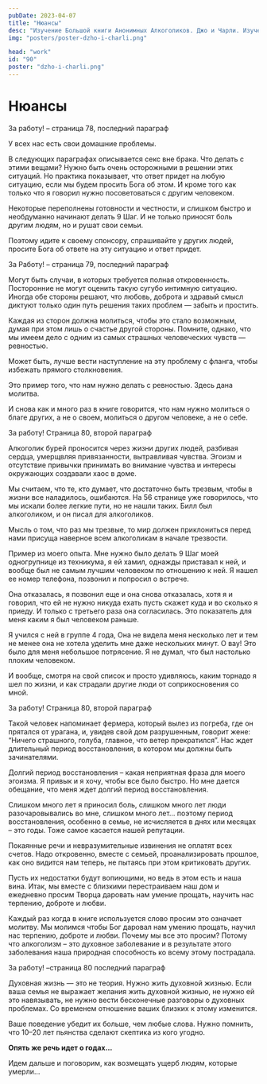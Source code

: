 ```yaml
---
pubDate: 2023-04-07
title: "Нюансы"
desc: "Изучение Большой книги Анонимных Алкоголиков. Джо и Чарли. Изучение БК. (089)"
img: "posters/poster-dzho-i-charli.png"

head: "work"
id: "90"
poster: "dzho-i-charli.png"
---
```


# Нюансы

За работу! – страница 78, последний параграф

У всех нас есть свои домашние проблемы.

В следующих параграфах описывается секс вне брака. Что делать с этими вещами? Нужно быть очень осторожными в решении этих ситуаций. Но практика показывает, что ответ придет на любую ситуацию, если мы будем просить Бога об этом. И кроме того как только что я говорил нужно посоветоваться с другим человеком.

Некоторые переполнены готовности и честности, и слишком быстро и необдуманно начинают делать 9 Шаг. И не только приносят боль другим людям, но и рушат свои семьи.

Поэтому идите к своему спонсору, спрашивайте у других людей, просите Бога об ответе на эту ситуацию и ответ придет.

За Работу! – страница 79, последний параграф

Могут быть случаи, в которых требуется полная откровенность. Посторонние не могут оценить такую сугубо интимную ситуацию. Иногда обе стороны решают, что любовь, доброта и здравый смысл диктуют только один путь решения таких проблем — забыть и простить.

Каждая из сторон должна молиться, чтобы это стало возможным, думая при этом лишь о счастье другой стороны. Помните, однако, что мы имеем дело с одним из самых страшных человеческих чувств — ревностью.

Может быть, лучше вести наступление на эту проблему с фланга, чтобы избежать прямого столкновения.

Это пример того, что нам нужно делать с ревностью. Здесь дана молитва.

И снова как и много раз в книге говорится, что нам нужно молиться о благе других, а не о своем, молиться о другом человеке, а не о себе.

За работу! Страница 80, второй параграф

Алкоголик бурей проносится через жизни других людей, разбивая сердца, умерщвляя привязанности, вытравливая чувства. Эгоизм и отсутствие привычки принимать во внимание чувства и интересы окружающих создавали хаос в доме.

Мы считаем, что те, кто думает, что достаточно быть трезвым, чтобы в жизни все наладилось, ошибаются.
На 56 странице уже говорилось, что мы искали более легкие пути, но не нашли таких. Билл был алкоголиком, и он писал для алкоголиков.

Мысль о том, что раз мы трезвые, то мир должен приклониться перед нами присуща наверное всем алкоголикам в начале трезвости.

Пример из моего опыта. Мне нужно было делать 9 Шаг моей одногрупнице из техникума, я ей хамил, однажды приставал к ней, и вообще был не самым лучшим человеком по отношению к ней. Я нашел ее номер телефона, позвонил и попросил о встрече.

Она отказалась, я позвонил еще и она снова отказалась, хотя я и говорил, что ей не нужно никуда ехать пусть скажет куда и во сколько я приеду. И только с третьего раза она согласилась. Это показатель для меня каким я был человеком раньше.

Я учился с ней в группе 4 года, Она не видела меня несколько лет и тем не менее она не хотела уделить мне даже нескольких минут. О вау! Это было для меня небольшое потрясение. Я не думал, что был настолько плохим человеком.

И вообще, смотря на свой список и просто удивляюсь, каким торнадо я шел по жизни, и как страдали другие люди от соприкосновения со мной.

За работу! Страница 80, второй параграф

Такой человек напоминает фермера, который вылез из погреба, где он прятался от урагана, и, увидев свой дом разрушенным, говорит жене: “Ничего страшного, голуба, главное, что ветер прекратился”. Нас ждет длительный период восстановления, в котором мы должны быть зачинателями.

Долгий период восстановления – какая неприятная фраза для моего эгоизма. Я привык и я хочу, чтобы все было быстро. Но мне дается обещание, что меня ждет долгий период восстановления.

Слишком много лет я приносил боль, слишком много лет люди разочаровывались во мне, слишком много лет… поэтому период восстановления, особенно в семье, не исчисляется в днях или месяцах – это годы. Тоже самое касается нашей репутации.

Покаянные речи и невразумительные извинения не оплатят всех счетов. Надо откровенно, вместе с семьей, проанализировать прошлое, как оно видится нам теперь, не пытаясь при этом критиковать других.

Пусть их недостатки будут вопиющими, но ведь в этом есть и наша вина. Итак, мы вместе с близкими перестраиваем наш дом и ежедневно просим Творца даровать нам умение прощать, научить нас терпению, доброте и любви.

Каждый раз когда в книге используется слово просим это означает молитву. Мы молимся чтобы Бог даровал нам умению прощать, научил нас терпению, доброте и любви. Почему мы все это просим? Потому что алкоголизм – это духовное заболевание и в результате этого заболевания наша природная способность ко всему этому пострадала.

За работу! –страница 80 последний параграф

Духовная жизнь — это не теория. Нужно жить духовной жизнью. Если ваша семья не выражает желания жить духовной жизнью, не нужно ей это навязывать, не нужно вести бесконечные разговоры о духовных проблемах. Со временем отношение ваших близких к этому изменится.

Ваше поведение убедит их больше, чем любые слова. Нужно помнить, что 10–20 лет пьянства сделают скептика из кого угодно.

**Опять же речь идет о годах…**

Идем дальше и поговорим, как возмещать ущерб людям, которые умерли…
